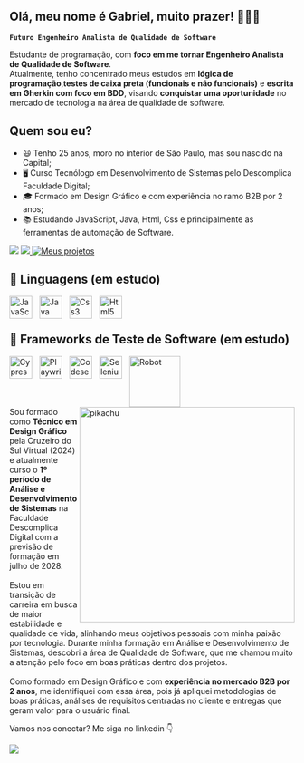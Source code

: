 ## Olá, meu nome é Gabriel, muito prazer! 👨🏻‍💻

**`Futuro Engenheiro Analista de Qualidade de Software`**


<p align="left">
Estudante de programação, com <strong>foco em me tornar Engenheiro Analista de Qualidade de Software</strong>.<br>
Atualmente, tenho concentrado meus estudos em <strong>lógica de programação</strong>,<strong>testes de caixa preta (funcionais e não funcionais)</strong> e <strong>escrita em Gherkin com foco em BDD</strong>, visando <strong>conquistar uma oportunidade</strong> no mercado de tecnologia na área de qualidade de software.
</p>

## Quem sou eu?

- 😃 Tenho 25 anos, moro no interior de São Paulo, mas sou nascido na Capital;
- 🖥️ Curso Tecnólogo em Desenvolvimento de Sistemas pelo Descomplica Faculdade Digital;
- 🎓 Formado em Design Gráfico e com experiência no ramo B2B por 2 anos;
- 📚 Estudando JavaScript, Java, Html, Css e principalmente as ferramentas de automação de Software.

<div> 
  <a href = "mailto:gabrielcastro.gh79@gmail.com"><img src="https://img.shields.io/badge/Gmail-D14836?style=for-the-badge&logo=gmail&logoColor=white" target="_blank"></a>
  <a href="https://www.linkedin.com/in/gabriel-ccastro/"><img src="https://img.shields.io/badge/-LinkedIn-%230077B5?style=for-the-badge&logo=linkedin&logoColor=white" target="_blank">
  <a href="https://github.com/Gabriel-CQA?tab=repositories"><img alt="Meus projetos",title="Projetos" src="https://custom-icon-badges.demolab.com/github/stars/gabriel-cqa?color=55960c&style=for-the-badge&labelColor=488207&logo=star&label=projetos"/></a>
</div>


## 🤖 Linguagens (em estudo)

<img 
    align="left" 
    alt="JavaScript" 
    title="JavaScript"
    width="40px" 
    style="padding-right: 10px;" 
    src="https://cdn.jsdelivr.net/gh/devicons/devicon@latest/icons/javascript/javascript-original.svg" 
/>

<img 
    align="left" 
    alt="Java" 
    title="Java"
    width="40px" 
    style="padding-right: 10px;" 
    src="https://cdn.jsdelivr.net/gh/devicons/devicon@latest/icons/java/java-original.svg" 
/>

<img 
    align="left" 
    alt="Css3" 
    title="Css3"
    width="40px" 
    style="padding-right: 10px;" 
    src="https://cdn.jsdelivr.net/gh/devicons/devicon@latest/icons/css3/css3-original.svg" 
/>

<img 
    align="left" 
    alt="Html5" 
    title="Html5"
    width="40px" 
    style="padding-right: 10px;" 
    src="https://cdn.jsdelivr.net/gh/devicons/devicon@latest/icons/html5/html5-original.svg" 
/>

<br/>
<br/>


## 🤖 Frameworks de Teste de Software (em estudo)

<img 
    align="left" 
    alt="Cypressio" 
    title="Cypressio"
    width="40px" 
    style="padding-right: 10px;" 
    src="https://cdn.jsdelivr.net/gh/devicons/devicon@latest/icons/cypressio/cypressio-original.svg" 
/>
          
<img 
    align="left" 
    alt="Playwright" 
    title="Playwright"
    width="40px" 
    style="padding-right: 10px;" 
    src="https://cdn.jsdelivr.net/gh/devicons/devicon@latest/icons/playwright/playwright-original.svg" 
/>

<img 
    align="left" 
    alt="CodeseptJs" 
    title="CodeseptJs"
    width="40px" 
    style="padding-right: 10px;" 
    src="https://i.imgur.com/4PXeOSW.png" 
/>

<img 
    align="left" 
    alt="Selenium" 
    title="Selenium"
    width="40px" 
    style="padding-right: 10px;" 
    src="https://cdn.jsdelivr.net/gh/devicons/devicon@latest/icons/selenium/selenium-original.svg" 
/>

<img 
    align="left" 
    alt="Robot" 
    title="Robot"
    width="90px" 
    style="padding-right: 10px;" 
    src="https://i.imgur.com/j7UDOOV.png" 
/>

<img 
    align="left" 
    alt="Appium" 
    title="Appium"
    width="0px" 
    style="padding-right: 10px;" 
    src="https://i.imgur.com/3qUOFY6.png" 
/>

<br/>
<br/>
<br/>
<br/>

<img src="https://media.tenor.com/0WkmuOC_W00AAAAj/waving-pikachu.gif" alt="pikachu" min-width="290px" max-width="290px" width="380px" align="right">

<p align="left">
Sou formado como <strong>Técnico em Design Gráfico</strong> pela Cruzeiro do Sul Virtual (2024) e atualmente curso o <strong>1º período de Análise 
e Desenvolvimento de Sistemas</strong> na Faculdade Descomplica Digital com a previsão de formação em julho de 2028.<br>
  <br>
Estou em transição de carreira em busca de maior estabilidade e qualidade de vida, alinhando meus objetivos pessoais com minha paixão por tecnologia. 
Durante minha formação em Análise e Desenvolvimento de Sistemas, descobri a área de Qualidade de Software, que me chamou muito a atenção pelo foco em boas 
práticas dentro dos projetos.<br>
  <br>
Como formado em Design Gráfico e com <strong>experiência no mercado B2B por 2 anos</strong>, me identifiquei com essa área, pois já apliquei metodologias de boas práticas, 
análises de requisitos centradas no cliente e entregas que geram valor para o usuário final.
</p>

<p align="left">

</p>

<p align="left">
  Vamos nos conectar? Me siga no linkedin 👇
</p>

<p align="left">
 <a href="https://www.linkedin.com/in/gabriel-ccastro/"><img src="https://img.shields.io/badge/-LinkedIn-%230077B5?style=for-the-badge&logo=linkedin&logoColor=white" target="_blank">
</p>
